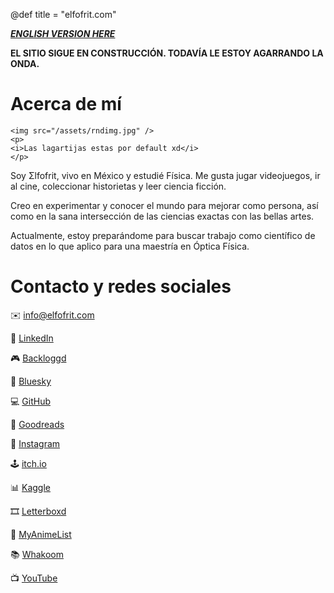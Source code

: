@def title = "elfofrit.com"

[**_ENGLISH VERSION HERE_**](/index_english/)

**EL SITIO SIGUE EN CONSTRUCCIÓN. TODAVÍA LE ESTOY AGARRANDO LA ONDA.**

# Acerca de mí
~~~
<img src="/assets/rndimg.jpg" />
<p>
<i>Las lagartijas estas por default xd</i>
</p>
~~~

Soy Σlfofrit, vivo en México y estudié Física. Me gusta jugar videojuegos, ir al cine, coleccionar historietas y leer ciencia ficción.

Creo en experimentar y conocer el mundo para mejorar como persona, así como en la sana intersección de las ciencias exactas con las bellas artes.

Actualmente, estoy preparándome para buscar trabajo como científico de datos en lo que aplico para una maestría en Óptica Física.

# Contacto y redes sociales
✉️ [info@elfofrit.com](mailto:info@elfofrit.com)

💼 [LinkedIn](https://www.linkedin.com/in/sebasmg)

🎮 [Backloggd](https://www.backloggd.com/u/elfofrit)

🦋 [Bluesky](https://bsky.app/profile/elfofrit.com)

💻 [GitHub](https://github.com/elfofrit)

📖 [Goodreads](https://www.goodreads.com/elfofrit)

📸 [Instagram](https://www.instagram.com/elfofrit)

🕹️ [itch.io](https://elfofrit.itch.io)

📊 [Kaggle](https://www.kaggle.com/elfofrit)

🎞️ [Letterboxd](https://letterboxd.com/elfofrit)

🗾 [MyAnimeList](https://myanimelist.net/profile/elfofrit)

📚 [Whakoom](https://www.whakoom.com/elfofrit)

📺 [YouTube](https://www.youtube.com/@elfofrit)
